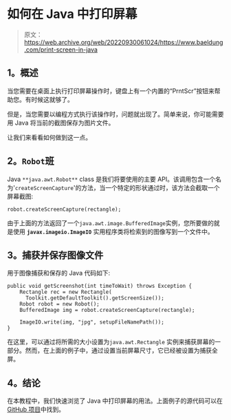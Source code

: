 # 如何在 Java 中打印屏幕

> 原文：<https://web.archive.org/web/20220930061024/https://www.baeldung.com/print-screen-in-java>

## 1。概述

当您需要在桌面上执行打印屏幕操作时，键盘上有一个内置的“PrntScr”按钮来帮助您。有时候这就够了。

但是，当您需要以编程方式执行该操作时，问题就出现了。简单来说，你可能需要用 Java 将当前的截图保存为图片文件。

让我们来看看如何做到这一点。

## 2。`Robot`班

Java `**java.awt.Robot**` class 是我们将要使用的主要 API。该调用包含一个名为'`createScreenCapture`'的方法，当一个特定的形状通过时，该方法会截取一个屏幕截图:

```
robot.createScreenCapture(rectangle); 
```

由于上面的方法返回了一个`java.awt.image.BufferedImage`实例，您所要做的就是使用 **`javax.imageio.ImageIO`** 实用程序类将检索到的图像写到一个文件中。

## 3。捕获并保存图像文件

用于图像捕获和保存的 Java 代码如下:

```
public void getScreenshot(int timeToWait) throws Exception {
    Rectangle rec = new Rectangle(
      Toolkit.getDefaultToolkit().getScreenSize());
    Robot robot = new Robot();
    BufferedImage img = robot.createScreenCapture(rectangle);

    ImageIO.write(img, "jpg", setupFileNamePath());
}
```

在这里，可以通过将所需的大小设置为`java.awt.Rectangle` 实例来捕获屏幕的一部分。然而，在上面的例子中，通过设置当前屏幕尺寸，它已经被设置为捕获全屏。

## 4。结论

在本教程中，我们快速浏览了 Java 中打印屏幕的用法。上面例子的源代码可以在[GitHub 项目](https://web.archive.org/web/20220121025227/https://github.com/eugenp/tutorials/tree/master/core-java-modules/core-java-os)中找到。